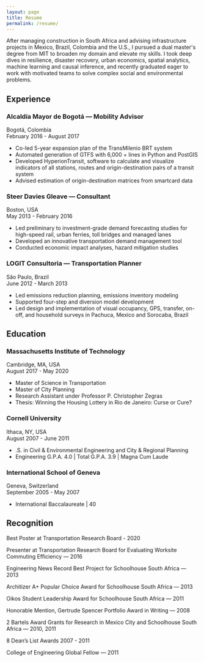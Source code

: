 ```yaml
---
layout: page
title: Resume
permalink: /resume/
---
```


After managing construction in South Africa and advising infrastructure projects in Mexico, Brazil, Colombia and the U.S., I pursued a dual master's degree from MIT to broaden my domain and elevate my skills. I took deep dives in resilience, disaster recovery, urban economics, spatial analytics, machine learning and causal inference, and recently graduated eager to work with motivated teams to solve complex social and environmental problems. 

## Experience

### Alcaldía Mayor de Bogotá — Mobility Advisor
Bogotá, Colombia  
February 2016 - August 2017  
- Co-led 5-year expansion plan of the TransMilenio BRT system
- Automated generation of GTFS with 6,000 + lines in Python and PostGIS
- Developed HyperionTransit, software to calculate and visualize indicators
of all stations, routes and origin-destination pairs of a transit system
- Advised estimation of origin-destination matrices from smartcard data

### Steer Davies Gleave — Consultant
Boston, USA  
May 2013 - February 2016  
- Led preliminary to investment-grade demand forecasting studies for
high-speed rail, urban ferries, toll bridges and managed lanes
- Developed an innovative transportation demand management tool
- Conducted economic impact analyses, hazard mitigation studies

### LOGIT Consultoria — Transportation Planner
São Paulo, Brazil  
June 2012 - March 2013  
- Led emissions reduction planning, emissions inventory modeling
- Supported four-step and diversion model development
- Led design and implementation of visual occupancy, GPS, transfer, on-off,
and household surveys in Pachuca, Mexico and Sorocaba, Brazil

## Education

### Massachusetts Institute of Technology
Cambridge, MA, USA  
August 2017 - May 2020  
- Master of Science in Transportation
- Master of City Planning
- Research Assistant under Professor P. Christopher Zegras
- Thesis: Winning the Housing Lottery in Rio de Janeiro: Curse or Cure?

### Cornell University
Ithaca, NY, USA  
August 2007 - June 2011  
- .S. in Civil & Environmental Engineering and City & Regional Planning
- Engineering G.P.A. 4.0 | Total G.P.A. 3.9 | Magna Cum Laude

### International School of Geneva
Geneva, Switzerland  
September 2005 - May 2007  
- International Baccalaureate | 40

## Recognition

Best Poster at Transportation Research Board - 2020

Presenter at Transportation Research Board for Evaluating Worksite Commuting Efficiency — 2016

Engineering News Record Best Project for Schoolhouse South Africa — 2013

Architizer A+ Popular Choice Award for Schoolhouse South Africa — 2013

Oikos Student Leadership Award for Schoolhouse South Africa — 2011

Honorable Mention, Gertrude Spencer Portfolio Award in Writing — 2008

2 Bartels Award Grants for Research in Mexico City and Schoolhouse South Africa — 2010, 2011

8 Dean’s List Awards 2007 - 2011

College of Engineering Global Fellow — 2011